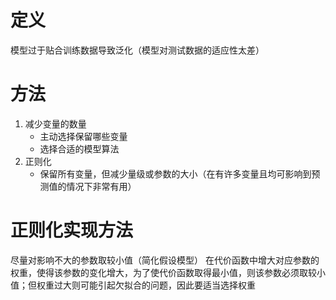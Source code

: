 # 定义
模型过于贴合训练数据导致泛化（模型对测试数据的适应性太差）

# 方法
1. 减少变量的数量
   * 主动选择保留哪些变量
   * 选择合适的模型算法
2. 正则化
    * 保留所有变量，但减少量级或参数的大小（在有许多变量且均可影响到预测值的情况下非常有用）

# 正则化实现方法
尽量对影响不大的参数取较小值（简化假设模型）
在代价函数中增大对应参数的权重，使得该参数的变化增大，为了使代价函数取得最小值，则该参数必须取较小值；但权重过大则可能引起欠拟合的问题，因此要适当选择权重
